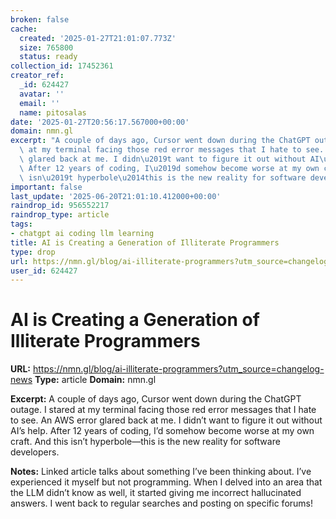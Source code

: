 ```yaml
---
broken: false
cache:
  created: '2025-01-27T21:01:07.773Z'
  size: 765800
  status: ready
collection_id: 17452361
creator_ref:
  _id: 624427
  avatar: ''
  email: ''
  name: pitosalas
date: '2025-01-27T20:56:17.567000+00:00'
domain: nmn.gl
excerpt: "A couple of days ago, Cursor went down during the ChatGPT outage. I stared\
  \ at my terminal facing those red error messages that I hate to see. An AWS error\
  \ glared back at me. I didn\u2019t want to figure it out without AI\u2019s help.\
  \ After 12 years of coding, I\u2019d somehow become worse at my own craft. And this\
  \ isn\u2019t hyperbole\u2014this is the new reality for software developers."
important: false
last_update: '2025-06-20T21:01:10.412000+00:00'
raindrop_id: 956552217
raindrop_type: article
tags:
- chatgpt ai coding llm learning
title: AI is Creating a Generation of Illiterate Programmers
type: drop
url: https://nmn.gl/blog/ai-illiterate-programmers?utm_source=changelog-news
user_id: 624427
---
```


# AI is Creating a Generation of Illiterate Programmers

**URL:** https://nmn.gl/blog/ai-illiterate-programmers?utm_source=changelog-news
**Type:** article
**Domain:** nmn.gl

**Excerpt:** A couple of days ago, Cursor went down during the ChatGPT outage. I stared at my terminal facing those red error messages that I hate to see. An AWS error glared back at me. I didn’t want to figure it out without AI’s help. After 12 years of coding, I’d somehow become worse at my own craft. And this isn’t hyperbole—this is the new reality for software developers.

**Notes:**
Linked article talks about something I’ve been thinking about. I’ve experienced it myself but not programming. When I delved into an area that the LLM didn’t know as well, it started giving me incorrect hallucinated answers. I went back to regular searches and posting on specific forums!
